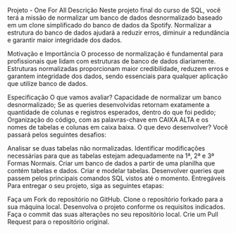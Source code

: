 Projeto - One For All
Descrição
Neste projeto final do curso de SQL, você terá a missão de normalizar um banco de dados desnormalizado baseado em um clone simplificado do banco de dados da Spotify. Normalizar a estrutura do banco de dados ajudará a reduzir erros, diminuir a redundância e garantir maior integridade dos dados.

Motivação e Importância
O processo de normalização é fundamental para profissionais que lidam com estruturas de banco de dados diariamente. Estruturas normalizadas proporcionam maior credibilidade, reduzem erros e garantem integridade dos dados, sendo essenciais para qualquer aplicação que utilize banco de dados.

Especificação
O que vamos avaliar?
Capacidade de normalizar um banco desnormalizado;
Se as queries desenvolvidas retornam exatamente a quantidade de colunas e registros esperados, dentro do que foi pedido;
Organização do código, com as palavras-chave em CAIXA ALTA e os nomes de tabelas e colunas em caixa baixa.
O que devo desenvolver?
Você passará pelos seguintes desafios:

Analisar se duas tabelas não normalizadas.
Identificar modificações necessárias para que as tabelas estejam adequadamente na 1ª, 2ª e 3ª Formas Normais.
Criar um banco de dados a partir de uma planilha que contém tabelas e dados.
Criar e modelar tabelas.
Desenvolver queries que passem pelos principais comandos SQL vistos até o momento.
Entregáveis
Para entregar o seu projeto, siga as seguintes etapas:

Faça um Fork do repositório no GitHub.
Clone o repositório forkado para a sua máquina local.
Desenvolva o projeto conforme os requisitos indicados.
Faça o commit das suas alterações no seu repositório local.
Crie um Pull Request para o repositório original.
